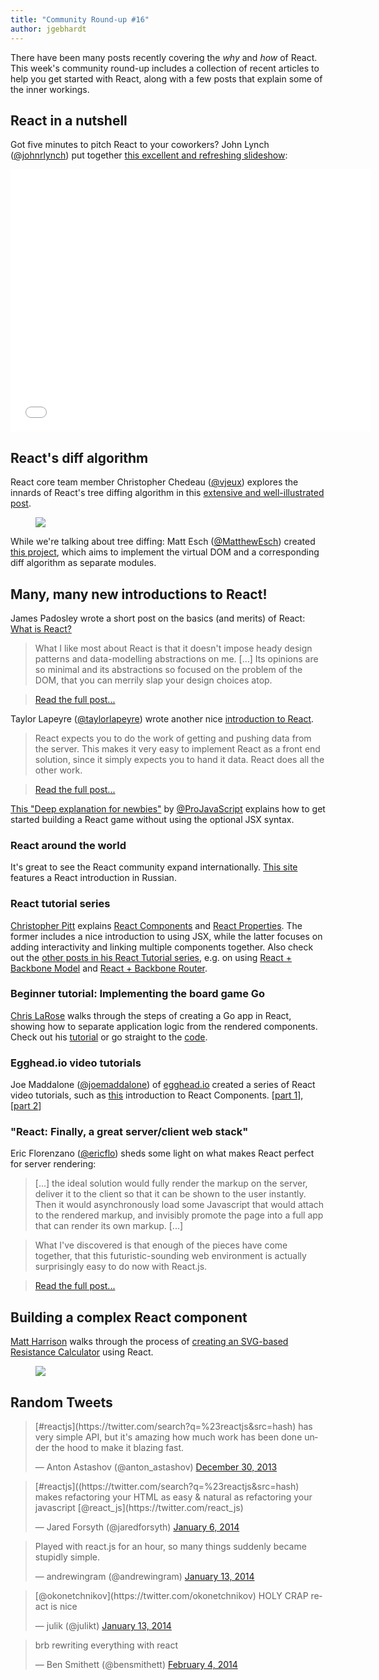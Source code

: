 ```yaml
---
title: "Community Round-up #16"
author: jgebhardt
---
```


There have been many posts recently covering the <i>why</i> and <i>how</i> of React. This week's community round-up includes a collection of recent articles to help you get started with React, along with a few posts that explain some of the inner workings.


## React in a nutshell
Got five minutes to pitch React to your coworkers? John Lynch ([@johnrlynch](https://twitter.com/johnrlynch)) put together [this excellent and refreshing slideshow](http://slid.es/johnlynch/reactjs):

<iframe src="//slid.es/johnlynch/reactjs/embed" width="576" height="420" scrolling="no" frameborder="0" webkitallowfullscreen mozallowfullscreen allowfullscreen></iframe>



## React's diff algorithm

React core team member Christopher Chedeau ([@vjeux](https://twitter.com/vjeux)) explores the innards of React's tree diffing algorithm in this [extensive and well-illustrated post](http://calendar.perfplanet.com/2013/diff/). <figure>[![](/react/img/blog/react-diff-tree.png)](http://calendar.perfplanet.com/2013/diff/)</figure>

While we're talking about tree diffing: Matt Esch ([@MatthewEsch](https://twitter.com/MatthewEsch)) created [this project](https://github.com/Matt-Esch/virtual-dom), which aims to implement the virtual DOM and a corresponding diff algorithm as separate modules.




## Many, many new introductions to React!



James Padosley wrote a short post on the basics (and merits) of React: [What is React?](http://james.padolsey.com/javascript/what-is-react/)
> What I like most about React is that it doesn't impose heady design patterns and data-modelling abstractions on me. [...] Its opinions are so minimal and its abstractions so focused on the problem of the DOM, that you can merrily slap your design choices atop.

> [Read the full post...](http://james.padolsey.com/javascript/what-is-react/)

Taylor Lapeyre ([@taylorlapeyre](https://twitter.com/taylorlapeyre)) wrote another nice [introduction to React](http://words.taylorlapeyre.me/an-introduction-to-react).

> React expects you to do the work of getting and pushing data from the server. This makes it very easy to implement React as a front end solution, since it simply expects you to hand it data. React does all the other work.

> [Read the full post...](http://words.taylorlapeyre.me/an-introduction-to-react)


[This "Deep explanation for newbies"](http://www.webdesignporto.com/react-js-in-pure-javascript-facebook-library/?utm_source=echojs&utm_medium=post&utm_campaign=echojs) by [@ProJavaScript](https://twitter.com/ProJavaScript) explains how to get started building a React game without using the optional JSX syntax.

### React around the world

It's great to see the React community expand internationally. [This site](http://habrahabr.ru/post/189230/) features a React introduction in Russian.

### React tutorial series

[Christopher Pitt](https://medium.com/@followchrisp) explains [React Components](https://medium.com/react-tutorials/828c397e3dc8) and [React Properties](https://medium.com/react-tutorials/ef11cd55caa0). The former includes a nice introduction to using JSX, while the latter focuses on adding interactivity and linking multiple components together. Also check out the [other posts in his React Tutorial series](https://medium.com/react-tutorials), e.g. on using [React + Backbone Model](https://medium.com/react-tutorials/8aaec65a546c) and [React + Backbone Router](https://medium.com/react-tutorials/c00be0cf1592).

### Beginner tutorial: Implementing the board game Go

[Chris LaRose](http://cjlarose.com/) walks through the steps of creating a Go app in React, showing how to separate application logic from the rendered components. Check out his [tutorial](http://cjlarose.com/2014/01/09/react-board-game-tutorial.html) or go straight to the [code](https://github.com/cjlarose/react-go).

### Egghead.io video tutorials

Joe Maddalone ([@joemaddalone](https://twitter.com/joemaddalone)) of [egghead.io](https://egghead.io/) created a series of React video tutorials, such as [this](http://www.youtube-nocookie.com/watch?v=rFvZydtmsxM&feature=youtu.be&a) introduction to React Components. [[part 1](http://www.youtube-nocookie.com/watch?v=rFvZydtmsxM&feature=youtu.be&a)], [[part 2](http://www.youtube-nocookie.com/watch?v=5yvFLrt7N8M)]

### "React: Finally, a great server/client web stack"

Eric Florenzano ([@ericflo](https://twitter.com/ericflo)) sheds some light on what makes React perfect for server rendering:

> [...] the ideal solution would fully render the markup on the server, deliver it to the client so that it can be shown to the user instantly. Then it would asynchronously load some Javascript that would attach to the rendered markup, and invisibly promote the page into a full app that can render its own markup. [...]

> What I've discovered is that enough of the pieces have come together, that this futuristic-sounding web environment is actually surprisingly easy to do now with React.js.

> [Read the full post...](http://eflorenzano.com/blog/2014/01/23/react-finally-server-client/)

## Building a complex React component
[Matt Harrison](http://matt-harrison.com/) walks through the process of [creating an SVG-based Resistance Calculator](http://matt-harrison.com/building-a-complex-web-component-with-facebooks-react-library/) using React. <figure>[![](/react/img/blog/resistance-calculator.png)](http://matt-harrison.com/building-a-complex-web-component-with-facebooks-react-library/)</figure>



## Random Tweets

<div><blockquote class="twitter-tweet" lang="en"><p>[#reactjs](https://twitter.com/search?q=%23reactjs&src=hash) has very simple API, but it's amazing how much work has been done under the hood to make it blazing fast.</p>&mdash; Anton Astashov (@anton_astashov) <a href="https://twitter.com/anton_astashov/status/417556491646693378">December 30, 2013</a></blockquote></div>

<div><blockquote class="twitter-tweet" lang="en"><p>[#reactjs]((https://twitter.com/search?q=%23reactjs&src=hash) makes refactoring your HTML as easy & natural as refactoring your javascript [@react_js](https://twitter.com/react_js)</p>&mdash; Jared Forsyth (@jaredforsyth) <a href="https://twitter.com/jaredforsyth/status/420304083010854912">January 6, 2014</a></blockquote></div>

<div><blockquote class="twitter-tweet" lang="en"><p>Played with react.js for an hour, so many things suddenly became stupidly simple.</p>&mdash; andrewingram (@andrewingram) <a href="https://twitter.com/andrewingram/status/422810480701620225">January 13, 2014</a></blockquote></div>

<div><blockquote class="twitter-tweet" lang="en"><p>[@okonetchnikov](https://twitter.com/okonetchnikov) HOLY CRAP react is nice</p>&mdash; julik (@julikt) <a href="https://twitter.com/julikt/status/422843478792765440">January 13, 2014</a></blockquote></div>

<div><blockquote class="twitter-tweet" lang="en"><p>brb rewriting everything with react
</p>&mdash; Ben Smithett (@bensmithett) <a href="https://twitter.com/bensmithett/status/430671242186592256">February 4, 2014</a></blockquote></div>

